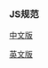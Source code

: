 ### JS规范

[中文版](https://github.com/sivan/javascript-style-guide/blob/master/es5/README.md)

[英文版](https://github.com/airbnb/javascript)